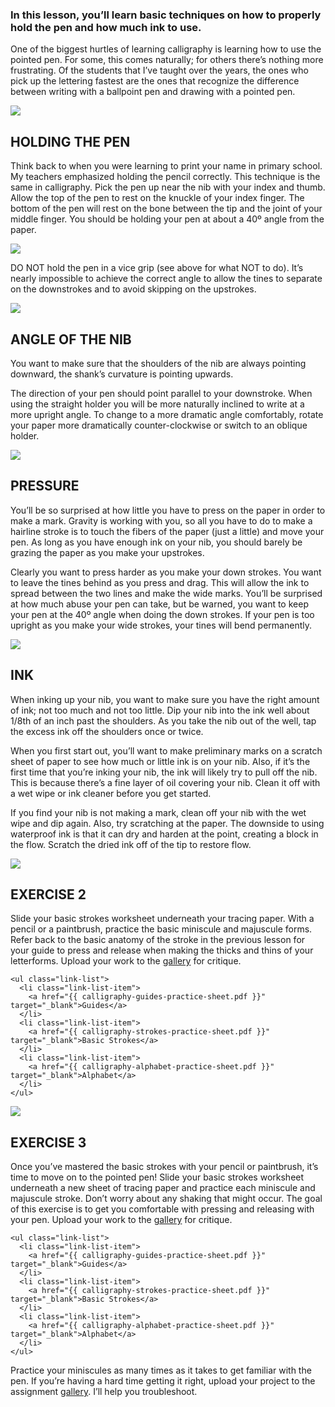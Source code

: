### In this lesson, you’ll learn basic techniques on how to properly hold the pen and how much ink to use.

One of the biggest hurtles of learning calligraphy is learning how to use the pointed pen. For some, this comes naturally; for others there’s nothing more frustrating. Of the students that I’ve taught over the years, the ones who pick up the lettering fastest are the ones that recognize the difference between writing with a ballpoint pen and drawing with a pointed pen.

<img src="{{ 4-pointedpen-1-hold-correct.jpg }}"/>

## HOLDING THE PEN

Think back to when you were learning to print your name in primary school. My teachers emphasized holding the pencil correctly. This technique is the same in calligraphy. Pick the pen up near the nib with your index and thumb. Allow the top of the pen to rest on the knuckle of your index finger. The bottom of the pen will rest on the bone between the tip and the joint of your middle finger. You should be holding your pen at about a 40º angle from the paper.

<img src="{{ 4-pointedpen-1-hold-incorrect.jpg }}"/>

DO NOT hold the pen in a vice grip (see above for what NOT to do). It’s nearly impossible to achieve the correct angle to allow the tines to separate on the downstrokes and to avoid skipping on the upstrokes.

<img src="{{ 4-pointedpen-4-angled-nib.jpg }}"/>

## ANGLE OF THE NIB

You want to make sure that the shoulders of the nib are always pointing downward, the shank’s curvature is pointing upwards.

The direction of your pen should point parallel to your downstroke. When using the straight holder you will be more naturally inclined to write at a more upright angle. To change to a more dramatic angle comfortably, rotate your paper more dramatically counter-clockwise or switch to an oblique holder.

<img src="{{ 4-pointedpen-3-pressure.jpg }}"/>

## PRESSURE

You’ll be so surprised at how little you have to press on the paper in order to make a mark. Gravity is working with you, so all you have to do to make a hairline stroke is to touch the fibers of the paper (just a little) and move your pen. As long as you have enough ink on your nib, you should barely be grazing the paper as you make your upstrokes.

Clearly you want to press harder as you make your down strokes. You want to leave the tines behind as you press and drag. This will allow the ink to spread between the two lines and make the wide marks. You’ll be surprised at how much abuse your pen can take, but be warned, you want to keep your pen at the 40º angle when doing the down strokes. If your pen is too upright as you make your wide strokes, your tines will bend permanently.

<img src="{{ 4-pointedpen-2-inked-pen.jpg }}"/>

## INK


When inking up your nib, you want to make sure you have the right amount of ink; not too much and not too little. Dip your nib into the ink well about 1/8th of an inch past the shoulders. As you take the nib out of the well, tap the excess ink off the shoulders once or twice.


When you first start out, you’ll want to make preliminary marks on a scratch sheet of paper to see how much or little ink is on your nib. Also, if it’s the first time that you’re inking your nib, the ink will likely try to pull off the nib. This is because there’s a fine layer of oil covering your nib. Clean it off with a wet wipe or ink cleaner before you get started.


If you find your nib is not making a mark, clean off your nib with the wet wipe and dip again. Also, try scratching at the paper. The downside to using waterproof ink is that it can dry and harden at the point, creating a block in the flow. Scratch the dried ink off of the tip to restore flow.

<img src="{{ 4-pointedpen-5-miniscules-majuscules-practice.jpg }}"/>

<section class="exercise">
    <h2>EXERCISE 2</h2>
    <p>
      Slide your basic strokes worksheet underneath your tracing paper. With a pencil or a paintbrush, practice the basic miniscule and majuscule forms. Refer back to the basic anatomy of the stroke in the previous lesson for your guide to press and release when making the thicks and thins of your letterforms. Upload your work to the <a href="#/gallery">gallery</a> for critique.
    </p>

    <ul class="link-list">
      <li class="link-list-item">
        <a href="{{ calligraphy-guides-practice-sheet.pdf }}" target="_blank">Guides</a>
      </li>
      <li class="link-list-item">
        <a href="{{ calligraphy-strokes-practice-sheet.pdf }}" target="_blank">Basic Strokes</a>
      </li>
      <li class="link-list-item">
        <a href="{{ calligraphy-alphabet-practice-sheet.pdf }}" target="_blank">Alphabet</a>
      </li>
    </ul>
</section>

<img src="{{ 4-pointedpen-6-miniscules-majuscules-practice.jpg }}"/>

<section class="exercise">
    <h2>EXERCISE 3</h2>
    <p>
      Once you’ve mastered the basic strokes with your pencil or paintbrush, it’s time to move on to the pointed pen! Slide your basic strokes worksheet underneath a new sheet of tracing paper and practice each miniscule and majuscule stroke. Don’t worry about any shaking that might occur. The goal of this exercise is to get you comfortable with pressing and releasing with your pen. Upload your work to the <a href="#/gallery">gallery</a> for critique.
    </p>

    <ul class="link-list">
      <li class="link-list-item">
        <a href="{{ calligraphy-guides-practice-sheet.pdf }}" target="_blank">Guides</a>
      </li>
      <li class="link-list-item">
        <a href="{{ calligraphy-strokes-practice-sheet.pdf }}" target="_blank">Basic Strokes</a>
      </li>
      <li class="link-list-item">
        <a href="{{ calligraphy-alphabet-practice-sheet.pdf }}" target="_blank">Alphabet</a>
      </li>
    </ul>
</section>

Practice your miniscules as many times as it takes to get familiar with the pen. If you’re having a hard time getting it right, upload your project to the assignment <a href="#/gallery">gallery</a>. I’ll help you troubleshoot.